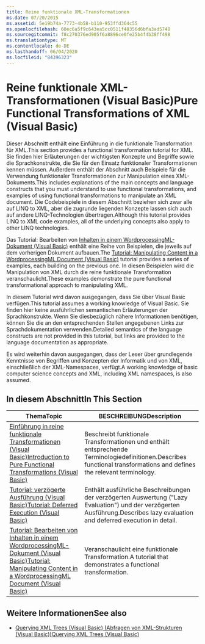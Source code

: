 ```yaml
---
title: Reine funktionale XML-Transformationen
ms.date: 07/20/2015
ms.assetid: 5e19b74a-7773-4b58-b110-953ffd364c55
ms.openlocfilehash: 60ec6a5f9c643ea5cc0511f48356d6bfa3ad5748
ms.sourcegitcommit: f8c270376ed905f6a8896ce0fe25b4f4b38ff498
ms.translationtype: MT
ms.contentlocale: de-DE
ms.lasthandoff: 06/04/2020
ms.locfileid: "84396323"
---
```

# <a name="pure-functional-transformations-of-xml-visual-basic"></a><span data-ttu-id="58e9b-102">Reine funktionale XML-Transformationen (Visual Basic)</span><span class="sxs-lookup"><span data-stu-id="58e9b-102">Pure Functional Transformations of XML (Visual Basic)</span></span>
<span data-ttu-id="58e9b-103">Dieser Abschnitt enthält eine Einführung in die funktionale Transformation für XML.</span><span class="sxs-lookup"><span data-stu-id="58e9b-103">This section provides a functional transformation tutorial for XML.</span></span> <span data-ttu-id="58e9b-104">Sie finden hier Erläuterungen der wichtigsten Konzepte und Begriffe sowie die Sprachkonstrukte, die Sie für den Einsatz funktionaler Transformationen kennen müssen. Außerdem enthält der Abschnitt auch Beispiele für die Verwendung funktionaler Transformationen zur Manipulation eines XML-Dokuments.</span><span class="sxs-lookup"><span data-stu-id="58e9b-104">This includes explanations of the main concepts and language constructs that you must understand to use functional transformations, and examples of using functional transformations to manipulate an XML document.</span></span> <span data-ttu-id="58e9b-105">Die Codebeispiele in diesem Abschnitt beziehen sich zwar alle auf LINQ to XML, aber die zugrunde liegenden Konzepte lassen sich auch auf andere LINQ-Technologien übertragen.</span><span class="sxs-lookup"><span data-stu-id="58e9b-105">Although this tutorial provides LINQ to XML code examples, all of the underlying concepts also apply to other LINQ technologies.</span></span>  
  
 <span data-ttu-id="58e9b-106">Das Tutorial: Bearbeiten von [Inhalten in einem WordprocessingML-Dokument (Visual Basic)](tutorial-manipulating-content-in-a-wordprocessingml-document.md) enthält eine Reihe von Beispielen, die jeweils auf dem vorherigen Dokument aufbauen.</span><span class="sxs-lookup"><span data-stu-id="58e9b-106">The [Tutorial: Manipulating Content in a WordprocessingML Document (Visual Basic)](tutorial-manipulating-content-in-a-wordprocessingml-document.md) tutorial provides a series of examples, each building on the previous one.</span></span> <span data-ttu-id="58e9b-107">In diesen Beispielen wird die Manipulation von XML durch die reine funktionale Transformation veranschaulicht.</span><span class="sxs-lookup"><span data-stu-id="58e9b-107">These examples demonstrate the pure functional transformational approach to manipulating XML.</span></span>  
  
 <span data-ttu-id="58e9b-108">In diesem Tutorial wird davon ausgegangen, dass Sie über Visual Basic verfügen.</span><span class="sxs-lookup"><span data-stu-id="58e9b-108">This tutorial assumes a working knowledge of Visual Basic.</span></span> <span data-ttu-id="58e9b-109">Sie finden hier keine ausführlichen semantischen Erläuterungen der Sprachkonstrukte. Wenn Sie diesbezüglich nähere Informationen benötigen, können Sie die an den entsprechenden Stellen angegebenen Links zur Sprachdokumentation verwenden.</span><span class="sxs-lookup"><span data-stu-id="58e9b-109">Detailed semantics of the language constructs are not provided in this tutorial, but links are provided to the language documentation as appropriate.</span></span>  
  
 <span data-ttu-id="58e9b-110">Es wird weiterhin davon ausgegangen, dass der Leser über grundlegende Kenntnisse von Begriffen und Konzepten der Informatik und von XML, einschließlich der XML-Namespaces, verfügt.</span><span class="sxs-lookup"><span data-stu-id="58e9b-110">A working knowledge of basic computer science concepts and XML, including XML namespaces, is also assumed.</span></span>  
  
## <a name="in-this-section"></a><span data-ttu-id="58e9b-111">In diesem Abschnitt</span><span class="sxs-lookup"><span data-stu-id="58e9b-111">In This Section</span></span>  
  
|<span data-ttu-id="58e9b-112">Thema</span><span class="sxs-lookup"><span data-stu-id="58e9b-112">Topic</span></span>|<span data-ttu-id="58e9b-113">BESCHREIBUNG</span><span class="sxs-lookup"><span data-stu-id="58e9b-113">Description</span></span>|  
|-----------|-----------------|  
|[<span data-ttu-id="58e9b-114">Einführung in reine funktionale Transformationen (Visual Basic)</span><span class="sxs-lookup"><span data-stu-id="58e9b-114">Introduction to Pure Functional Transformations (Visual Basic)</span></span>](introduction-to-pure-functional-transformations.md)|<span data-ttu-id="58e9b-115">Beschreibt funktionale Transformationen und enthält entsprechende Terminologiedefinitionen.</span><span class="sxs-lookup"><span data-stu-id="58e9b-115">Describes functional transformations and defines the relevant terminology.</span></span>|  
|[<span data-ttu-id="58e9b-116">Tutorial: verzögerte Ausführung (Visual Basic)</span><span class="sxs-lookup"><span data-stu-id="58e9b-116">Tutorial: Deferred Execution (Visual Basic)</span></span>](tutorial-deferred-execution.md)|<span data-ttu-id="58e9b-117">Enthält ausführliche Beschreibungen der verzögerten Auswertung ("Lazy Evaluation") und der verzögerten Ausführung.</span><span class="sxs-lookup"><span data-stu-id="58e9b-117">Describes lazy evaluation and deferred execution in detail.</span></span>|  
|[<span data-ttu-id="58e9b-118">Tutorial: Bearbeiten von Inhalten in einem WordprocessingML-Dokument (Visual Basic)</span><span class="sxs-lookup"><span data-stu-id="58e9b-118">Tutorial: Manipulating Content in a WordprocessingML Document (Visual Basic)</span></span>](tutorial-manipulating-content-in-a-wordprocessingml-document.md)|<span data-ttu-id="58e9b-119">Veranschaulicht eine funktionale Transformation.</span><span class="sxs-lookup"><span data-stu-id="58e9b-119">A tutorial that demonstrates a functional transformation.</span></span>|  
  
## <a name="see-also"></a><span data-ttu-id="58e9b-120">Weitere Informationen</span><span class="sxs-lookup"><span data-stu-id="58e9b-120">See also</span></span>

- [<span data-ttu-id="58e9b-121">Querying XML Trees (Visual Basic) (Abfragen von XML-Strukturen (Visual Basic))</span><span class="sxs-lookup"><span data-stu-id="58e9b-121">Querying XML Trees (Visual Basic)</span></span>](querying-xml-trees.md)
